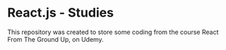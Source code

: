 # React.js - Studies
This repository was created to store some coding from the course React From The Ground Up, on Udemy.
